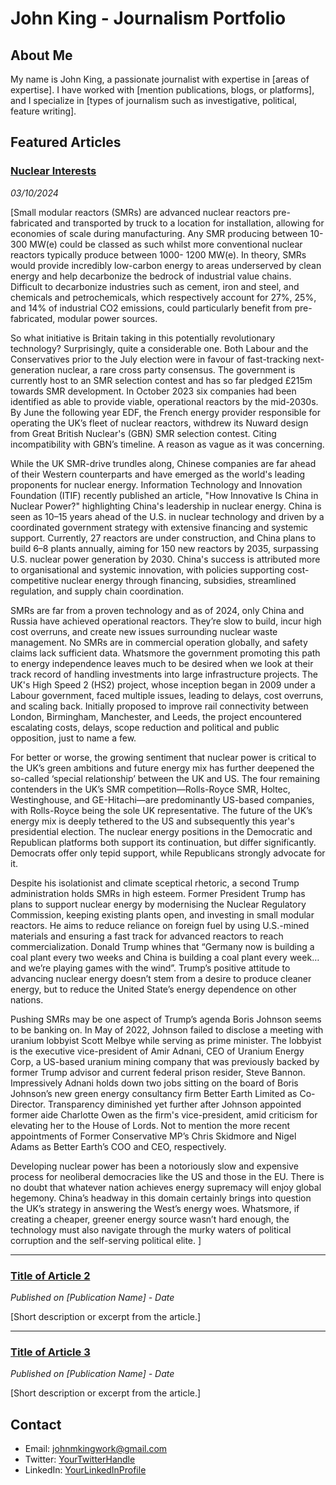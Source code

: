 # John King - Journalism Portfolio

## About Me
My name is John King, a passionate journalist with expertise in [areas of expertise]. I have worked with [mention publications, blogs, or platforms], and I specialize in [types of journalism such as investigative, political, feature writing].

## Featured Articles

### [Nuclear Interests](#)
*03/10/2024*

[Small modular reactors (SMRs) are advanced nuclear reactors pre-fabricated and transported by truck to a location for installation, allowing for economies of scale during manufacturing. Any SMR producing between 10-300 MW(e) could be classed as such whilst more conventional nuclear reactors typically produce between 1000- 1200 MW(e). In theory, SMRs would provide incredibly low-carbon energy to areas underserved by clean energy and help decarbonize the bedrock of industrial value chains. Difficult to decarbonize industries such as cement, iron and steel, and chemicals and petrochemicals, which respectively account for 27%, 25%, and 14% of industrial CO2 emissions, could particularly benefit from pre-fabricated, modular power sources. 

So what initiative is Britain taking in this potentially revolutionary technology? Surprisingly, quite a considerable one. Both Labour and the Conservatives prior to the July election were in favour of fast-tracking next-generation nuclear, a rare cross party consensus. The government is currently host to an SMR selection contest and has so far pledged £215m towards SMR development. In October 2023 six companies had been identified as able to provide viable, operational reactors by the mid-2030s. By June the following year EDF, the French energy provider responsible for operating the UK’s fleet of nuclear reactors, withdrew its Nuward design from Great British Nuclear's (GBN) SMR selection contest. Citing incompatibility with GBN’s  timeline. A reason as vague as it was concerning.

While the UK SMR-drive trundles along, Chinese companies are far ahead of their Western counterparts and have emerged as the world's leading proponents for nuclear energy. Information Technology and Innovation Foundation (ITIF) recently published an article, "How Innovative Is China in Nuclear Power?" highlighting China's leadership in nuclear energy. China is seen as 10–15 years ahead of the U.S. in nuclear technology and driven by a coordinated government strategy with extensive financing and systemic support. Currently, 27 reactors are under construction, and China plans to build 6–8 plants annually, aiming for 150 new reactors by 2035, surpassing U.S. nuclear power generation by 2030. China's success is attributed more to organisational and systemic innovation, with policies supporting cost-competitive nuclear energy through financing, subsidies, streamlined regulation, and supply chain coordination.
 

SMRs are far from a proven technology and as of 2024, only China and Russia have achieved operational reactors. They’re slow to build, incur high cost overruns, and create new issues surrounding nuclear waste management. No SMRs are in commercial operation globally, and safety claims lack sufficient data. Whatsmore the government promoting this path to energy independence leaves much to be desired when we look at their track record of handling investments into large infrastructure projects. The UK's High Speed 2 (HS2) project, whose inception began in 2009 under a Labour government, faced multiple issues, leading to delays, cost overruns, and scaling back. Initially proposed to improve rail connectivity between London, Birmingham, Manchester, and Leeds, the project encountered escalating costs, delays, scope reduction and political and public opposition, just to name a few.

For better or worse, the growing sentiment that nuclear power is critical to the UK’s green ambitions and future energy mix has further deepened the so-called ‘special relationship’ between the UK and US. The four remaining contenders in the UK’s SMR competition—Rolls-Royce SMR, Holtec, Westinghouse, and GE-Hitachi—are predominantly US-based companies, with Rolls-Royce being the sole UK representative. The future of the UK’s energy mix is deeply tethered to the US and subsequently this year's presidential election. The nuclear energy positions in the Democratic and Republican platforms both support its continuation, but differ significantly. Democrats offer only tepid support, while Republicans strongly advocate for it.

Despite his isolationist and climate sceptical rhetoric, a second Trump administration holds SMRs in high esteem. Former President Trump has plans to support nuclear energy by modernising the Nuclear Regulatory Commission, keeping existing plants open, and investing in small modular reactors. He aims to reduce reliance on foreign fuel by using U.S.-mined materials and ensuring a fast track for advanced reactors to reach commercialization. Donald Trump whines that “Germany now is building a coal plant every two weeks and China is building a coal plant every week…and we’re playing games with the wind”. Trump’s positive attitude to advancing nuclear energy doesn’t stem from a desire to produce cleaner energy, but to reduce the United State’s energy dependence on other nations.

Pushing SMRs may be one aspect of Trump’s agenda Boris Johnson seems to be banking on. In May of 2022, Johnson failed to disclose a meeting with uranium lobbyist Scott Melbye while serving as prime minister. The lobbyist is the executive vice-president of Amir Adnani, CEO of Uranium Energy Corp, a US-based uranium mining company that was previously backed by former Trump advisor and current federal prison resider, Steve Bannon. Impressively Adnani holds down two jobs sitting on the board of Boris Johnson’s new green energy consultancy firm Better Earth Limited as Co-Director. Transparency diminished yet further after Johnson appointed former aide Charlotte Owen as the firm's vice-president, amid criticism for elevating her to the House of Lords. Not to mention the more recent appointments of Former Conservative MP’s Chris Skidmore and Nigel Adams as Better Earth’s COO and CEO, respectively.

Developing nuclear power has been a notoriously slow and expensive process for neoliberal democracies like the US and those in the EU. There is no doubt that whatever nation achieves energy supremacy will enjoy global hegemony. China’s headway in this domain certainly brings into question the UK’s strategy in answering the West’s energy woes. Whatsmore, if creating a cheaper, greener energy source wasn’t hard enough, the technology must also navigate through the murky waters of political corruption and the self-serving political elite.
]

---

### [Title of Article 2](#)
*Published on [Publication Name] - Date*

[Short description or excerpt from the article.]

---

### [Title of Article 3](#)
*Published on [Publication Name] - Date*

[Short description or excerpt from the article.]

## Contact
- Email: [johnmkingwork@gmail.com](mailto:johnmkingwork@gmail.com)
- Twitter: [YourTwitterHandle](https://twitter.com/YourTwitterHandle)
- LinkedIn: [YourLinkedInProfile](https://linkedin.com/in/YourLinkedInProfile)
